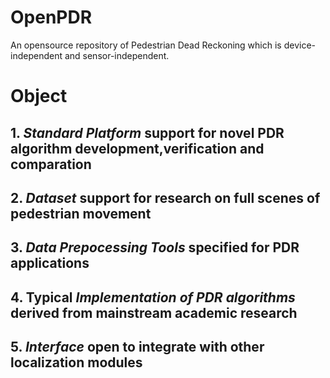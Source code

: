 # OpenPDR
An opensource repository of Pedestrian Dead Reckoning which is device-independent and sensor-independent.
# Object
## 1. *Standard Platform* support for novel PDR algorithm development,verification and comparation
## 2. *Dataset* support for research on full scenes of pedestrian movement
## 3. *Data Prepocessing Tools* specified for PDR applications
## 4. Typical *Implementation of PDR algorithms* derived from mainstream academic research
## 5. *Interface* open to integrate with other localization modules
